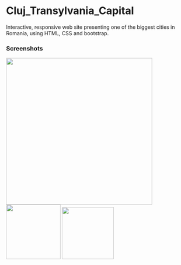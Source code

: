 # Cluj_Transylvania_Capital
Interactive, responsive web site presenting one of the biggest cities in Romania, using HTML, CSS and bootstrap.

### Screenshots
<img src="https://i.imgur.com/rxbakQy.png" width="400">  <img src="https://imgur.com/vsrazpC.png" width="149">
<img src="https://imgur.com/7txfT3L.png" width="142">
